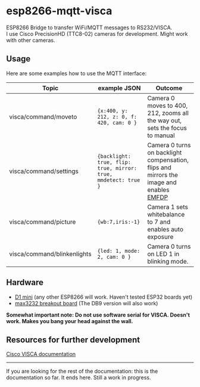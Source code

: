 # esp8266-mqtt-visca

ESP8266 Bridge to transfer WiFi/MQTT messages to RS232/VISCA.  
I use Cisco PrecisionHD (TTC8-02) cameras for development. Might work with other cameras.

## Usage

Here are some examples how to use the MQTT interface:

| Topic | example JSON | Outcome  |
|--------|----------------|---|
| visca/command/moveto | ```{x:400, y: 212, z: 0, f: 420, cam: 0 }``` | Camera 0 moves to 400, 212, zooms all the way out, sets the focus to manual |
| visca/command/settings | ```{backlight: true, flip: true, mirror: true, mmdetect: true }``` | Camera 0 turns on backlight compensation, flips and mirrors the image and enables [EMFDP](# "external mechanical fuckery detection and prevention") |
| visca/command/picture | ```{wb:7,iris:-1}``` | Camera 1 sets whitebalance to 7 and enables auto exposure |
| visca/command/blinkenlights | ```{led: 1, mode: 2, cam: 0 }``` | Camera 0 turns on LED 1 in blinking mode. |

## Hardware

- [D1 mini](https://www.wemos.cc/en/latest/d1/d1_mini.html) (any other ESP8266 will work. Haven't tested ESP32 boards yet)
- [max3232 breakout board](https://www.makershop.de/module/schnittstellen/max3232-mini/) (The DB9 version will also work)

__Somewhat important note: Do not use software serial for VISCA. Doesn't work. Makes you bang your head against the wall.__

## Resources for further development

[Cisco VISCA documentation](https://www.cisco.com/c/dam/en/us/td/docs/telepresence/endpoint/camera/precisionhd/user_guide/precisionhd_1080p-720p_camera_user_guide.pdf)

---
If you are looking for the rest of the documentation: this is the documentation so far. It ends here. Still a work in progress.
